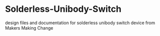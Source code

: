 # Solderless-Unibody-Switch
design files and documentation for solderless unibody switch device from Makers Making Change
